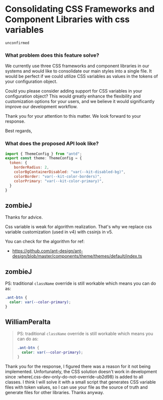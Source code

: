 # Consolidating CSS Frameworks and Component Libraries with css variables

`unconfirmed`

### What problem does this feature solve?

We currently use three CSS frameworks and component libraries in our systems and would like to consolidate our main styles into a single file. It would be perfect if we could utilize CSS variables as values in the tokens of your configuration object.

Could you please consider adding support for CSS variables in your configuration object? This would greatly enhance the flexibility and customization options for your users, and we believe it would significantly improve our development workflow.

Thank you for your attention to this matter. We look forward to your response.

Best regards,

### What does the proposed API look like?

```js
import { ThemeConfig } from "antd";
export const theme: ThemeConfig = {
  token: {
    borderRadius: 2,
    colorBgContainerDisabled: "var(--kit-disabled-bg)",
    colorBorder: "var(--kit-color-borders)",
    colorPrimary: "var(--kit-color-primary)",
  }
}
```

<!-- generated by ant-design-issue-helper. DO NOT REMOVE -->

## zombieJ

Thanks for advice.

Css variable is weak for algorithm realization. That's why we replace css variable customization (used in v4) with cssinjs in v5.

You can check for the algorithm for ref:

- https://github.com/ant-design/ant-design/blob/master/components/theme/themes/default/index.ts

## zombieJ

PS: traditional `className` override is still workable which means you can do as:

```css
.ant-btn {
  color: var(--color-primary);
}
```

## WilliamPeralta

> PS: traditional `className` override is still workable which means you can do as:
>
> ```css
> .ant-btn {
>   color: var(--color-primary);
> }
> ```

Thank you for the response, I figured there was a reason for it not being implemented. Unfortunately, the CSS solution doesn't work in development since :where(.css-dev-only-do-not-override-ub2d98) is added to all classes. I think I will solve it with a small script that generates CSS variable files with token values, so I can use your file as the source of truth and generate files for other libraries. Thanks anyway.
